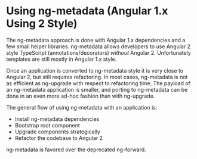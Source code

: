 # Using ng-metadata (Angular 1.x Using 2 Style)

The ng-metadata approach is done with Angular 1.x dependencies and a few small
helper libraries.  ng-metadata allows developers to use Angular 2 style
TypeScript (annotations/decorators) _without_ Angular 2.  Unfortunately
templates are still mostly in Angular 1.x style.

Once an application is converted to ng-metadata style it is very close to Angular
2, but still requires refactoring.  In most cases, ng-metadata is not as efficient
as ng-upgrade with respect to refactoring time.  The payload of an
ng-metadata application is smaller, and porting to ng-metadata can be done in an
even more ad-hoc fashion than with ng-upgrade.

The general flow of using ng-metadata with an application is:

- Install ng-metadata dependencies
- Bootstrap root component
- Upgrade components strategically
- Refactor the codebase to Angular 2

ng-metadata is favored over the deprecated ng-forward.
